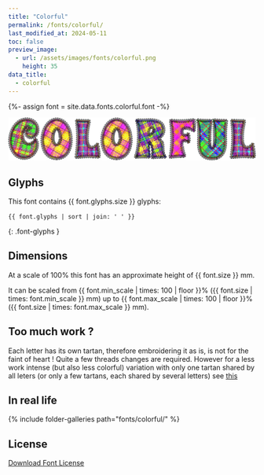 ```yaml
---
title: "Colorful"
permalink: /fonts/colorful/
last_modified_at: 2024-05-11
toc: false
preview_image:
  - url: /assets/images/fonts/colorful.png
    height: 35
data_title:
  - colorful
---
```

{%- assign font = site.data.fonts.colorful.font -%}

![colorful](/assets/images/fonts/colorful.png)

## Glyphs

This font contains  {{ font.glyphs.size }} glyphs:

```
{{ font.glyphs | sort | join: ' ' }}
```
{: .font-glyphs }

## Dimensions

At a scale of 100% this font has an approximate height of {{ font.size }} mm. 

It can be scaled from {{ font.min_scale | times: 100 | floor }}% ({{ font.size | times: font.min_scale }} mm)
up to {{ font.max_scale | times: 100 | floor }}% ({{ font.size | times: font.max_scale }} mm).

## Too much work ?

Each letter has its own tartan, therefore embroidering it as is, is not for the faint of heart ! Quite a few threads changes are required. However for a less work intense (but also less colorful) variation with only one tartan shared by all leters (or only a few tartans, each shared by several letters) see [this](https://inkstitch.org//fr/tutorials/make_tartan_font_easier/) 

## In real life

{% include folder-galleries path="fonts/colorful/" %}

## License

[Download Font License](https://github.com/inkstitch/inkstitch/tree/main/fonts/colorful/LICENSE)
